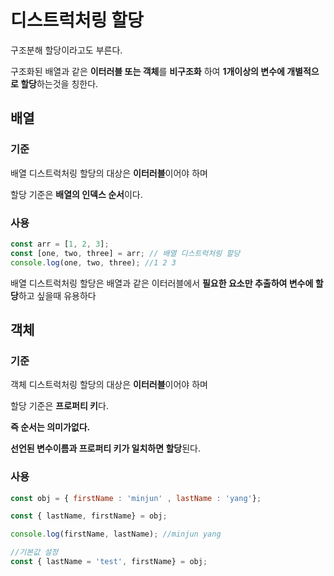 # 디스트럭처링 할당
구조분해 할당이라고도 부른다.

구조화된 배열과 같은 **이터러블 또는 객체**를 **비구조화** 하여 **1개이상의 변수에 개별적으로 할당**하는것을 칭한다.

## 배열
### 기준
배열 디스트럭처링 할당의 대상은 **이터러블**이어야 하며

할당 기준은 **배열의 인덱스 순서**이다.

### 사용
```javascript
const arr = [1, 2, 3];
const [one, two, three] = arr; // 배열 디스트럭처링 할당
console.log(one, two, three); //1 2 3
```

배열 디스트럭처링 할당은 배열과 같은 이터러블에서 **필요한 요소만 추출하여 변수에 할당**하고 싶을때 유용하다

## 객체
### 기준
객체 디스트럭처링 할당의 대상은 **이터러블**이어야 하며

할당 기준은 **프로퍼티 키**다. 

**즉 순서는 의미가없다.** 

**선언된 변수이름과 프로퍼티 키가 일치하면 할당**된다.

### 사용
```javascript
const obj = { firstName : 'minjun' , lastName : 'yang'};

const { lastName, firstName} = obj;

console.log(firstName, lastName); //minjun yang

//기본값 설정
const { lastName = 'test', firstName} = obj; 
```

